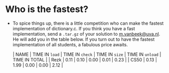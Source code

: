 # Who is the fastest?

* To spice things up, there is a little competition who can make the fastest
  implementation of dictionary.c. If you think you have a fast implementation,
  send a `.tar.gz` of your solution to <m.vanbeek@uva.nl>. He will add you in
  the table below. If you turn out to have the fastest implementation of all
  students, a fabulous price awaits.

  | NAME | TIME IN `load` | TIME IN `check` | TIME IN `size` | TIME IN `unload` | TIME IN TOTAL | 
  | Rezk | 0.11 | 0.10 | 0.00 | 0.01 | 0.23 |
  | CS50 | 0.13 | 1.99 | 0.00 | 0.00 | 2.12 |

